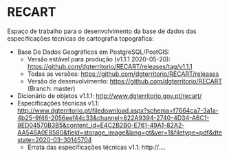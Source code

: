 # RECART
Espaço de trabalho para o desenvolvimento da base de dados das especificações técnicas de cartografia topográfica:
- Base De Dados Geográficos em PostgreSQL/PostGIS:
    - Versão estável para produção (v1.1.1 2020-05-20): https://github.com/dgterritorio/RECART/releases/tag/v1.1.1
    - Todas as versões: https://github.com/dgterritorio/RECART/releases
    - Versão de desenvolvimento: https://github.com/dgterritorio/RECART (Branch: master)
- Dicionário de objetos v1.1.1: http://www.dgterritorio.gov.pt/recart/
- Especificações técnicas v1.1: http://www.dgterritorio.pt/filedownload.aspx?schema=f7664ca7-3a1a-4b25-9f46-2056eef44c33&channel=822A9394-2740-4D34-A6C1-8ED04570B3B5&content_id=E4C2B2B0-E761-49A1-82A2-AA546A0E8580&field=storage_image&lang=pt&ver=1&filetype=pdf&dtestate=2020-03-30145704
  - Errata das especificações técnicas v1.1: http://....
